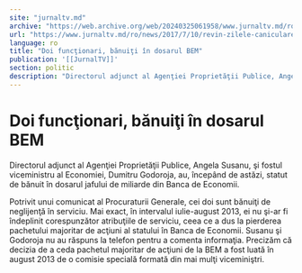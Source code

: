 ```yaml
---
site: "jurnaltv.md"
archive: "https://web.archive.org/web/20240325061958/www.jurnaltv.md/ro/news/2017/7/10/revin-zilele-caniculare-10292125/"
url: "https://www.jurnaltv.md/ro/news/2017/7/10/revin-zilele-caniculare-10292125/"
language: ro
title: "Doi funcţionari, bănuiţi în dosarul BEM"
publication: '[[JurnalTV]]'
section: politic
description: "Directorul adjunct al Agenţiei Proprietăţii Publice, Angela Susanu, şi fostul viceministru al Economiei, Dumitru Godoroja, au, &icirc;ncep&acirc;nd..."
---
```


# Doi funcţionari, bănuiţi în dosarul BEM

Directorul adjunct al Agenţiei Proprietăţii Publice, Angela Susanu, şi fostul viceministru al Economiei, Dumitru Godoroja, au, începând de astăzi, statut de bănuit în dosarul jafului de miliarde din Banca de Economii.

Potrivit unui comunicat al Procuraturii Generale, cei doi sunt bănuiţi de neglijenţă în serviciu. Mai exact, în intervalul iulie-august 2013, ei nu şi-ar fi îndeplinit corespunzător atribuţiile de serviciu, ceea ce a dus la pierderea pachetului majoritar de acţiuni al statului în Banca de Economii. Susanu şi Godoroja nu au răspuns la telefon pentru a comenta informaţia. Precizăm că decizia de a ceda pachetul majoritar de acţiuni de la BEM a fost luată în august 2013 de o comisie specială formată din mai mulţi viceminiştri.
